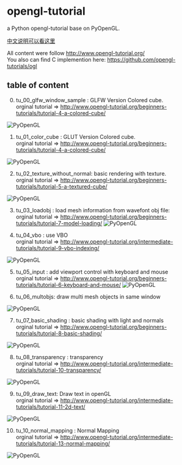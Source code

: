 # opengl-tutorial
a Python opengl-tutorial base on PyOpenGL. 


[中文说明可以看这里](cn_readme.md)  

All content were follow http://www.opengl-tutorial.org/  
You also can find C implemention here: https://github.com/opengl-tutorials/ogl 



## table of content
0.  tu_00_glfw_window_sample : GLFW Version Colored cube.  
orginal tutorial => http://www.opengl-tutorial.org/beginners-tutorials/tutorial-4-a-colored-cube/  

![PyOpenGL](doc/screenshots/tu00.png)  



1.  tu_01_color_cube : GLUT Version Colored cube.  
orginal tutorial => http://www.opengl-tutorial.org/beginners-tutorials/tutorial-4-a-colored-cube/

![PyOpenGL](doc/screenshots/tu01.png)  


2.  tu_02_texture_without_normal: basic rendering with texture.  
orginal tutorial => http://www.opengl-tutorial.org/beginners-tutorials/tutorial-5-a-textured-cube/

![PyOpenGL](doc/screenshots/tu02.png)  



3. tu_03_loadobj : load mesh information from wavefont obj file:  
orginal tutorial => http://www.opengl-tutorial.org/beginners-tutorials/tutorial-7-model-loading/
![PyOpenGL](doc/screenshots/tu03.png)  



4. tu_04_vbo : use VBO   
orginal tutorial => http://www.opengl-tutorial.org/intermediate-tutorials/tutorial-9-vbo-indexing/  

![PyOpenGL](doc/screenshots/tu04.png)  


5. tu_05_input : add viewport control with keyboard and mouse  
orginal tutorial => http://www.opengl-tutorial.org/beginners-tutorials/tutorial-6-keyboard-and-mouse/
![PyOpenGL](doc/screenshots/tu05.png)  



6. tu_06_multobjs: draw multi mesh objects in same window  

![PyOpenGL](doc/screenshots/tu06.png)  


7. tu_07_basic_shading : basic shading with light and normals  
orginal tutorial => http://www.opengl-tutorial.org/beginners-tutorials/tutorial-8-basic-shading/

![PyOpenGL](doc/screenshots/tu07.png)  


8. tu_08_transparency : transparency  
orginal tutorial => http://www.opengl-tutorial.org/intermediate-tutorials/tutorial-10-transparency/ 

![PyOpenGL](doc/screenshots/tu08.png)  


9. tu_09_draw_text: Draw text in openGL  
orginal tutorial => http://www.opengl-tutorial.org/intermediate-tutorials/tutorial-11-2d-text/  

![PyOpenGL](doc/screenshots/tu09.png)  


10. tu_10_normal_mapping : Normal Mapping  
orginal tutorial =>  http://www.opengl-tutorial.org/intermediate-tutorials/tutorial-13-normal-mapping/


![PyOpenGL](doc/screenshots/tu10.png)  


